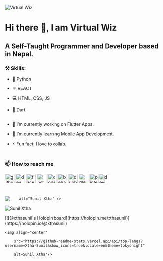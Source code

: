 ![Virtual Wiz](https://i.imgur.com/1RTD4dU.png)

# Hi there 👋, I am Virtual Wiz

## A Self-Taught Programmer and Developer based in Nepal.

### ⚒️ Skills: 

- 🐍 Python 

- ⚛️ REACT 

- 💻 HTML, CSS, JS

- 📱 Dart

##

- 🔭 I’m currently working on Flutter Apps. 

- 🌱 I’m currently learning Mobile App Development. 

- ⚡ Fun fact: I love to collab. 

#

### 📫 How to reach me:

[<img src='https://github.com/rahuldkjain/github-profile-readme-generator/blob/master/src/images/icons/Social/github.svg' alt='github' height='30'>](https://github.com/virtualwiz1)  [<img src='https://github.com/rahuldkjain/github-profile-readme-generator/blob/master/src/images/icons/Social/devto.svg' alt='dev' height='30'>](https://dev.to/virtualwiz)  [<img src='https://github.com/rahuldkjain/github-profile-readme-generator/blob/master/src/images/icons/Social/facebook.svg' alt='facebook' height='30'>](https://www.facebook.com/wiz.virtual)  [<img src='https://github.com/rahuldkjain/github-profile-readme-generator/blob/master/src/images/icons/Social/instagram.svg' alt='instagram' height='30'>](https://www.instagram.com/wizvirtual/)  [<img src='https://github.com/rahuldkjain/github-profile-readme-generator/blob/master/src/images/icons/Social/codepen.svg' alt='codepen' height='30'>](https://codepen.io/virtualwiz)  [<img src='https://github.com/rahuldkjain/github-profile-readme-generator/blob/master/src/images/icons/Social/behance.svg' alt='behance' height='30'>](https://www.behance.net/virtual-wiz)  [<img src='https://github.com/rahuldkjain/github-profile-readme-generator/blob/master/src/images/icons/Social/dribbble.svg' alt='dribbble' height='30'>](https://dribbble.com/virtualwiz)  [<img src='https://github.com/rahuldkjain/github-profile-readme-generator/blob/master/src/images/icons/Social/medium.svg' alt='medium' height='30'>](https://medium.com/@virtualwiz)  [<img src='https://github.com/rahuldkjain/github-profile-readme-generator/blob/master/src/images/icons/Social/pinterest.svg' alt='pinterest' height='30'>](https://www.pinterest.com/virtualwiz/)[<img src='https://cdn.jsdelivr.net/npm/simple-icons@3.0.1/icons/deviantart.svg' alt='deviantart' height='30'>](https://www.deviantart.com/virtualwiz)  

#

<p><img align="center" src="https://github-readme-stats.vercel.app/api?username=Xtha-Sunil&show_icons=true&locale=en&theme=tokyonight"

        alt="Sunil Xtha" />

</p>

<p><img align="center" src="https://github-readme-streak-stats.herokuapp.com/?user=Xtha-Sunil&theme=tokyonight&show_icons=true" alt="Sunil Xtha" /></p>
[![@xthasunil's Holopin board](https://holopin.me/xthasunil)](https://holopin.io/@xthasunil)

<p>

    <img align="center"

        src="https://github-readme-stats.vercel.app/api/top-langs?username=Xtha-Sunil&show_icons=true&locale=en&theme=tokyonight"

        alt=Sunil Xtha"/>

</p> 
